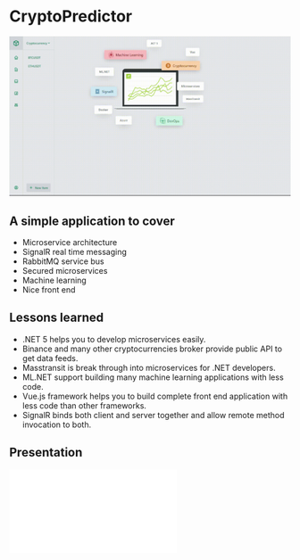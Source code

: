 # CryptoPredictor
![demo](./docs/demo.gif)
## A simple application to cover 
- Microservice architecture 
- SignalR real time messaging 
- RabbitMQ service bus
- Secured microservices 
- Machine learning 
- Nice front end 

## Lessons learned
- .NET 5 helps you to develop microservices easily.
- Binance and many other cryptocurrencies broker provide public API to get data feeds.
- Masstransit is break through into microservices for .NET developers.
- ML.NET support building many machine learning applications with less code.
- Vue.js framework helps you to build complete front end application with less code than other frameworks.
- SignalR binds both client and server together and allow remote method invocation to both.

## Presentation 
![PDF slides](./docs/slides.pdf)

